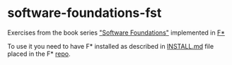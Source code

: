 # software-foundations-fst

Exercises from the book series ["Software Foundations"](https://softwarefoundations.cis.upenn.edu/) implemented in [F*](https://www.fstar-lang.org/)

To use it you need to have F* installed as described in [INSTALL.md](https://github.com/FStarLang/FStar/blob/master/INSTALL.md) file placed in the F* [repo](https://github.com/FStarLang/FStar).